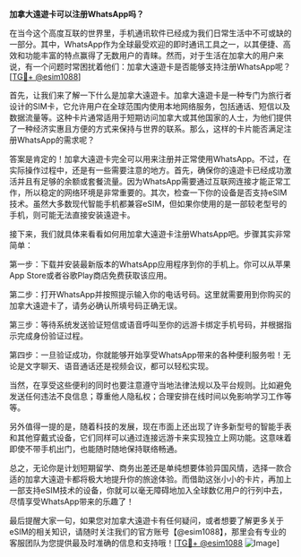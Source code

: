 **加拿大遠遊卡可以注册WhatsApp吗？**

在当今这个高度互联的世界里，手机通讯软件已经成为我们日常生活中不可或缺的一部分。其中，WhatsApp作为全球最受欢迎的即时通讯工具之一，以其便捷、高效和功能丰富的特点赢得了无数用户的青睐。然而，对于生活在加拿大的用户来说，有一个问题时常困扰着他们：加拿大遠遊卡是否能够支持注册WhatsApp呢？[[TG💪+ @esim1088](https://t.me/s/esim1088)]

首先，让我们来了解一下什么是加拿大遠遊卡。加拿大遠遊卡是一种专门为旅行者设计的SIM卡，它允许用户在全球范围内使用本地网络服务，包括通话、短信以及数据流量等。这种卡片通常适用于短期访问加拿大或其他国家的人士，为他们提供了一种经济实惠且方便的方式来保持与世界的联系。那么，这样的卡片能否满足注册WhatsApp的需求呢？

答案是肯定的！加拿大遠遊卡完全可以用来注册并正常使用WhatsApp。不过，在实际操作过程中，还是有一些需要注意的地方。首先，确保你的遠遊卡已经成功激活并且有足够的余额或套餐流量。因为WhatsApp需要通过互联网连接才能正常工作，所以稳定的网络环境是非常重要的。其次，检查一下你的设备是否支持eSIM技术。虽然大多数现代智能手机都兼容eSIM，但如果你使用的是一部较老型号的手机，则可能无法直接安装遠遊卡。

接下来，我们就具体来看看如何用加拿大遠遊卡注册WhatsApp吧。步骤其实非常简单：

第一步：下载并安装最新版本的WhatsApp应用程序到你的手机上。你可以从苹果App Store或者谷歌Play商店免费获取该应用。

第二步：打开WhatsApp并按照提示输入你的电话号码。这里就需要用到你购买的加拿大遠遊卡了，请务必确认所填号码正确无误。

第三步：等待系统发送验证短信或语音呼叫至你的远游卡绑定手机号码，并根据指示完成身份验证过程。

第四步：一旦验证成功，你就能够开始享受WhatsApp带来的各种便利服务啦！无论是文字聊天、语音通话还是视频会议，都可以轻松实现。

当然，在享受这些便利的同时也要注意遵守当地法律法规以及平台规则。比如避免发送任何违法不良信息；尊重他人隐私权；合理安排在线时间以免影响学习工作等等。

另外值得一提的是，随着科技的发展，现在市面上还出现了许多新型号的智能手表和其他穿戴式设备，它们同样可以通过连接远游卡来实现独立上网功能。这意味着即使不带手机出门，也能随时随地保持联络畅通。

总之，无论你是计划短期留学、商务出差还是单纯想要体验异国风情，选择一款合适的加拿大遠遊卡都将极大地提升你的旅途体验。而借助这张小小的卡片，再加上一部支持eSIM技术的设备，你就可以毫无障碍地加入全球数亿用户的行列中去，尽情享受WhatsApp带来的乐趣了！

最后提醒大家一句，如果您对加拿大遠遊卡有任何疑问，或者想要了解更多关于eSIM的相关知识，请随时关注我们的官方账号【@esim1088】，那里会有专业的客服团队为您提供最及时准确的信息和支持哦！[[TG💪+ @esim1088](https://t.me/s/esim1088) ![Image](https://i.postimg.cc/4NQfJmqS/Snipaste-2025-05-13-00-14-12.png)]